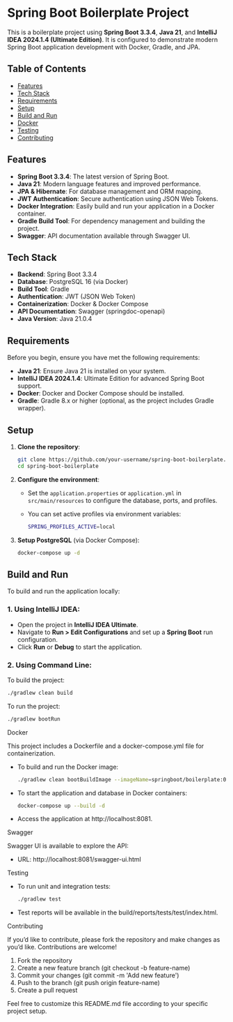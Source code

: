 # Spring Boot Boilerplate Project

This is a boilerplate project using **Spring Boot 3.3.4**, **Java 21**, and **IntelliJ IDEA 2024.1.4 (Ultimate Edition)**. It is configured to demonstrate modern Spring Boot application development with Docker, Gradle, and JPA.

## Table of Contents

- [Features](#features)
- [Tech Stack](#tech-stack)
- [Requirements](#requirements)
- [Setup](#setup)
- [Build and Run](#build-and-run)
- [Docker](#docker)
- [Testing](#testing)
- [Contributing](#contributing)

## Features

- **Spring Boot 3.3.4**: The latest version of Spring Boot.
- **Java 21**: Modern language features and improved performance.
- **JPA & Hibernate**: For database management and ORM mapping.
- **JWT Authentication**: Secure authentication using JSON Web Tokens.
- **Docker Integration**: Easily build and run your application in a Docker container.
- **Gradle Build Tool**: For dependency management and building the project.
- **Swagger**: API documentation available through Swagger UI.

## Tech Stack

- **Backend**: Spring Boot 3.3.4
- **Database**: PostgreSQL 16 (via Docker)
- **Build Tool**: Gradle
- **Authentication**: JWT (JSON Web Token)
- **Containerization**: Docker & Docker Compose
- **API Documentation**: Swagger (springdoc-openapi)
- **Java Version**: Java 21.0.4

## Requirements

Before you begin, ensure you have met the following requirements:

- **Java 21**: Ensure Java 21 is installed on your system.
- **IntelliJ IDEA 2024.1.4**: Ultimate Edition for advanced Spring Boot support.
- **Docker**: Docker and Docker Compose should be installed.
- **Gradle**: Gradle 8.x or higher (optional, as the project includes Gradle wrapper).

## Setup

1. **Clone the repository**:

    ```bash
    git clone https://github.com/your-username/spring-boot-boilerplate.git
    cd spring-boot-boilerplate
    ```

2. **Configure the environment**:
    - Set the `application.properties` or `application.yml` in `src/main/resources` to configure the database, ports, and profiles.
    - You can set active profiles via environment variables:

      ```bash
      SPRING_PROFILES_ACTIVE=local
      ```

3. **Setup PostgreSQL** (via Docker Compose):
    ```bash
    docker-compose up -d
    ```

## Build and Run

To build and run the application locally:

### 1. Using IntelliJ IDEA:

- Open the project in **IntelliJ IDEA Ultimate**.
- Navigate to **Run > Edit Configurations** and set up a **Spring Boot** run configuration.
- Click **Run** or **Debug** to start the application.

### 2. Using Command Line:

To build the project:
```bash
./gradlew clean build
```
To run the project:
```bash
./gradlew bootRun
```
Docker

This project includes a Dockerfile and a docker-compose.yml file for containerization.

* To build and run the Docker image:
    ```bash
    ./gradlew clean bootBuildImage --imageName=springboot/boilerplate:0.0.1
    ```

* To start the application and database in Docker containers:
    ```bash
    docker-compose up --build -d
    ```

* Access the application at http://localhost:8081.

Swagger

Swagger UI is available to explore the API:

* URL: http://localhost:8081/swagger-ui.html

Testing

* To run unit and integration tests:
    ```bash
    ./gradlew test
    ```

* Test reports will be available in the build/reports/tests/test/index.html.

Contributing

If you’d like to contribute, please fork the repository and make changes as you’d like. Contributions are welcome!

1.	Fork the repository
2. Create a new feature branch (git checkout -b feature-name)
3.	Commit your changes (git commit -m 'Add new feature')
4.	Push to the branch (git push origin feature-name)
5.	Create a pull request

Feel free to customize this README.md file according to your specific project setup.